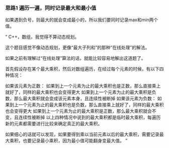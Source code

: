 ### 思路1 遍历一遍，同时记录最大和最小值

如果遇到负号，则最大的就会变成最小的，所以我们要同时记录max和min两个值。

“
C++，数组，我觉得不算动态规划。

这个题目感觉不像动态规划，更像“最大子列和”的那种“在线处理”的解法。

如果之前有理解过“在线处理”算法的话，就能比较容易地解出这道题了。

首先假设存在某个最大乘积，然后对数组遍历，在经过每个元素的时候，有以下四种情况：

如果该元素为正数：
如果到上一个元素为止的最大乘积也是正数，那么直接乘上就好了，同样的最大乘积也会变得更大
如果到上一个元素为止的最大乘积是负数，那么最大乘积就会变成该元素本身，且连续性被断掉
如果该元素为负数：
如果到上一个元素为止的最大乘积也是负数，那么直接乘上就好了，同样的最大乘积也会变得更大
如果到上一个元素为止的最大乘积是正数，那么最大乘积就会不变，且连续性被断掉
以上四种情况中说到的最大乘积都是临时最大乘积，每遍历新的元素都需要进行比较来确定真正的最大乘积。

如果细心的话就可以发现，如果要得到乘以当前元素以后的最大乘积，需要记录最大乘积，也要记录最小乘积，因为最小值可能翻身变最大值。
”
